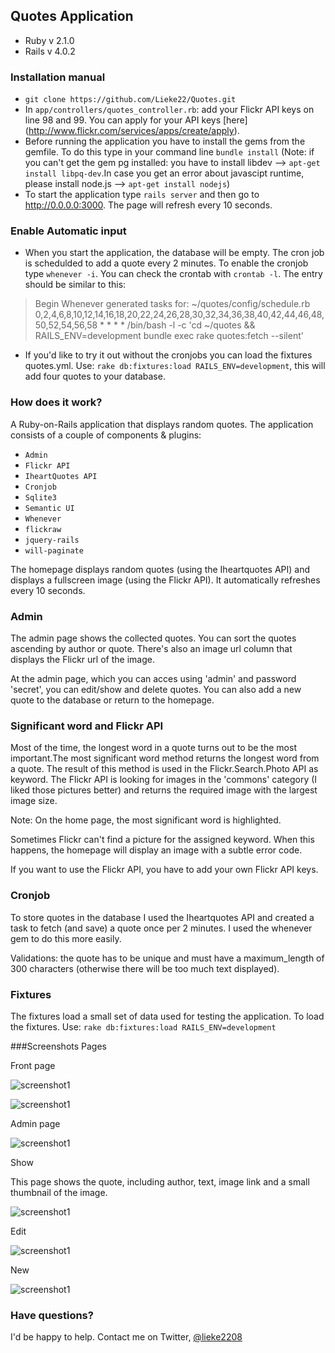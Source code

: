 ## Quotes Application

* Ruby  v 2.1.0
* Rails v 4.0.2

### Installation manual

* `git clone https://github.com/Lieke22/Quotes.git` 
* In `app/controllers/quotes_controller.rb`: add your Flickr API keys on line 98 and 99. You can apply for your API keys [here] (http://www.flickr.com/services/apps/create/apply).
* Before running the application you have to install the gems from the gemfile. To do this type in your command line `bundle install` (Note: if you can't get the gem pg installed: you have to install libdev -->  `apt-get install libpq-dev`.In case you get an error about javascipt runtime, please install node.js --> `apt-get install nodejs`)
* To start the application type `rails server` and then go to http://0.0.0.0:3000. The page will refresh every 10 seconds.

### Enable Automatic input
* When you start the application, the database will be empty. The cron job is schedulded to add a quote every 2 minutes. To enable the cronjob type `whenever -i`. You can check the crontab with `crontab -l`. The entry should be similar to this:

 > Begin Whenever generated tasks for: ~/quotes/config/schedule.rb
 > 0,2,4,6,8,10,12,14,16,18,20,22,24,26,28,30,32,34,36,38,40,42,44,46,48,50,52,54,56,58 * * * * /bin/bash -l -c 'cd ~/quotes && RAILS_ENV=development bundle exec rake quotes:fetch --silent'


* If you'd like to try it out without the cronjobs you can load the fixtures quotes.yml. Use: `rake db:fixtures:load RAILS_ENV=development`, this will add four quotes to your database.


### How does it work?
A Ruby-on-Rails application that displays random quotes. The application consists of a couple of components & plugins:

* `Admin`
* `Flickr API`
* `IheartQuotes API`
* `Cronjob`
* `Sqlite3`
* `Semantic UI`
* `Whenever`
* `flickraw`
* `jquery-rails`
* `will-paginate`


The homepage displays random quotes (using the Iheartquotes API) and displays a fullscreen image (using the Flickr API). It automatically refreshes every 10 seconds.

### Admin
The admin page shows the collected quotes. You can sort the quotes ascending by author or quote. There's also an image url column that displays the Flickr url of the image.

At the admin page, which you can acces using 'admin' and password 'secret', you can edit/show and delete quotes. You can also add a new quote to the database or return to the homepage.

### Significant word and Flickr API
Most of the time, the longest word in a quote turns out to be the most important.The most significant word method returns the longest word from a quote. The result of this method is used in the Flickr.Search.Photo API as keyword. The Flickr API is looking for images in the 'commons' category (I liked those pictures better) and returns the required image with the largest image size.

Note: On the home page, the most significant word is highlighted.

Sometimes Flickr can't find a picture for the assigned keyword. When this happens, the homepage will display an image with a subtle error code.

If you want to use the Flickr API, you have to add your own Flickr API keys.

### Cronjob
To store quotes in the database I used the Iheartquotes API and created a task to fetch (and save) a quote once per 2 minutes. I used the whenever gem to do this more easily.

Validations: the quote has to be unique and must have a maximum_length of 300 characters (otherwise there will be too much text displayed).


### Fixtures
The fixtures load a small set of data used for testing the application. To load the fixtures. Use: `rake db:fixtures:load RAILS_ENV=development`

###Screenshots Pages

Front page

![screenshot1](https://raw2.github.com/Lieke22/Quotes/master/app/assets/images/Home.jpg)

![screenshot1](https://raw2.github.com/Lieke22/Quotes/master/app/assets/images/fullscreen.png)


Admin page

![screenshot1](https://raw2.github.com/Lieke22/Quotes/master/app/assets/images/Admin.png)


Show

This page shows the quote, including author, text, image link and a small thumbnail of the image.

![screenshot1](https://raw2.github.com/Lieke22/Quotes/master/app/assets/images/Show.png)


Edit

![screenshot1](https://raw2.github.com/Lieke22/Quotes/master/app/assets/images/Edit.png)


New

![screenshot1](https://raw2.github.com/Lieke22/Quotes/master/app/assets/images/New.png)

### Have questions?

I'd be happy to help. Contact me on Twitter, [@lieke2208](https://twitter.com/lieke2208)
